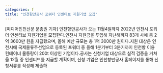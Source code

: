 ```yaml
---
categories: f
title: "인천항만공사 포워더 인센티브 지원기업 모집"
---
```

[미디어인천신문 문종권 기자] 인천항만공사가 오는 11월4일까지 2022년 인천시 포워더 인센티브 지원기업을 모집한다.인천시 지원금을 투입해 지난해까지 83개 사에 총 2억 3600만 원을 지급했으며, 올해 예산 규모는 총 1억 3000만 원이다.지원 대상은 인천시에 국제물류주선업으로 등록된 포워더 중 올해 1분기부터 3분기까지 인천항 이용 컨테이너 물동량이 200t 이상인 기업이다.공사는 신청기업 대상으로 실적 검증을 거쳐 올 12월 중 인센티브를 지급할 계획이며, 신청 기업은 인천항만공사 홈페이지를 통해 신청서류를 작성해 제출하